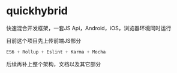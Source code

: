 # quickhybrid

快速混合开发框架，一套JS Api，Android，iOS，浏览器环境同时运行


目前这个项目先上传前端JS部分

```js
ES6 + Rollup + Eslint + Karma + Mocha
```

后续再补上整个架构，文档以及其它部分
